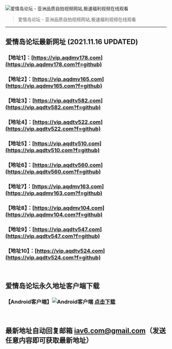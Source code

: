 ![爱情岛论坛 - 亚洲品质自拍视频网站,极速福利视频在线观看](http://ww1.sinaimg.cn/large/007drMcOgy1g5i6x3ua0xj30eg0393yo.jpg)
> 爱情岛论坛 - 亚洲品质自拍视频网站,极速福利视频在线观看

---

## 爱情岛论坛最新网址 (2021.11.16 UPDATED)
### 【地址1】：[https://vip.aqdmv178.com](https://vip.aqdmv178.com?f=github)
### 【地址2】：[https://vip.aqdmv165.com](https://vip.aqdmv165.com?f=github)
### 【地址3】：[https://vip.aqdtv582.com](https://vip.aqdtv582.com?f=github)
### 【地址4】：[https://vip.aqdtv522.com](https://vip.aqdtv522.com?f=github)
### 【地址5】：[https://vip.aqdtv510.com](https://vip.aqdtv510.com?f=github)
### 【地址6】：[https://vip.aqdtv560.com](https://vip.aqdtv560.com?f=github)
### 【地址7】：[https://vip.aqdmv163.com](https://vip.aqdmv163.com?f=github)
### 【地址8】：[https://vip.aqdmv104.com](https://vip.aqdmv104.com?f=github)
### 【地址9】：[https://vip.aqdtv547.com](https://vip.aqdtv547.com?f=github)
### 【地址10】：[https://vip.aqdtv524.com](https://vip.aqdtv524.com?f=github)
<br>

## 爱情岛论坛永久地址客户端下载
### 【Android客户端】![Android客户端](https://ww1.sinaimg.cn/large/007drMcOgy1fzljgv278jj300f00ia9t.jpg) [点击下载](https://app.aqdlt.app/v1/aqdlt_android_0828.apk)

<br>

## 最新地址自动回复邮箱 [iav6.com@gmail.com](mailto:iav6.com@gmail.com)（发送任意内容即可获取最新地址）
